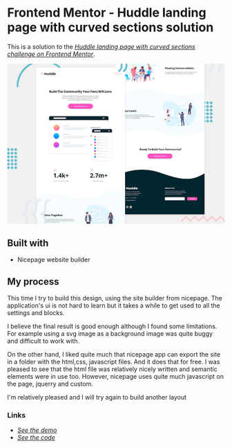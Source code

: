 # Frontend Mentor - Huddle landing page with curved sections solution

This is a solution to the <ins>*[Huddle landing page with curved sections challenge on Frontend Mentor](https://www.frontendmentor.io/challenges/huddle-landing-page-with-curved-sections-5ca5ecd01e82137ec91a50f2)</ins>*.

![](./screenshot.jpg)

## Built with
- Nicepage website builder

## My process

This time I try to build this design, using the site builder from nicepage.
The application's ui is not hard to learn but it takes a while to get used to all the settings and blocks. 

I believe the final result is good enough although I found some limitations. For example using a svg image as a background image was quite buggy and difficult to work with.

On the other hand, I liked quite much that nicepage app can export the site in a folder with the html,css, javascript files. And it does that for free.
I was pleased to see that the html file was relatively nicely written and semantic elements were in use too. However, nicepage uses quite much javascript on the page, jquerry and custom.

I'm relatively pleased and I will try again to build another layout


### Links
- *<ins>[See the demo](https://panugr.github.io/nicepage-builder/hubble-curve-landing-page/)</ins>*
- *<ins>[See the code](https://github.com/PanuGr/nicepage-builder/tree/main/hubble-curve-landing-page)</ins>*